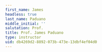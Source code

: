 ```yaml
---
first_name: James
headless: true
last_name: Paduano
middle_initial: ''
salutation: Prof.
title: Prof. James Paduano
type: instructor
uid: db4269d2-8892-073b-473e-13dbf4ef04d0
---
```


